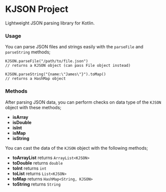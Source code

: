 KJSON Project
=============

Lightweight JSON parsing library for Kotlin.

### Usage

You can parse JSON files and strings easily with the `parseFile` and `parseString` methods;

```
KJSON.parseFile("/path/to/file.json")
// returns a KJSON object (can pass File object instead)

KJSON.parseString("{name:\"James\"}").toMap()
// returns a HashMap object
```

### Methods

After parsing JSON data, you can perform checks on data type of the `KJSON` object with these methods;

 - **isArray**
 - **isDouble**
 - **isInt**
 - **isMap**
 - **isString**

You can cast the data of the `KJSON` object with the following methods;

 - **toArrayList** returns `ArrayList<KJSON>`
 - **toDouble** returns `double`
 - **toInt** returns `int`
 - **toList** returns `List<KJSON>`
 - **toMap** returns `HashMap<String, KJSON>`
 - **toString** returns `String`